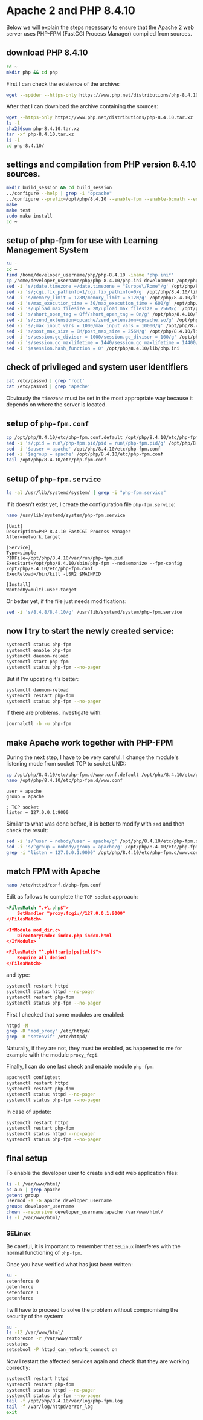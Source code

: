 # Apache 2 and PHP 8.4.10

Below we will explain the steps necessary to ensure that the Apache 2 web server uses PHP-FPM (FastCGI Process Manager) compiled from sources.

## download PHP 8.4.10

```bash
cd ~
mkdir php && cd php
```

First I can check the existence of the archive:

```bash
wget --spider --https-only https://www.php.net/distributions/php-8.4.10.tar.xz
```

After that I can download the archive containing the sources:

```bash
wget --https-only https://www.php.net/distributions/php-8.4.10.tar.xz
ls -l
sha256sum php-8.4.10.tar.xz
tar -xf php-8.4.10.tar.xz
ls -l
cd php-8.4.10/
```

## settings and compilation from PHP version 8.4.10 sources.

```bash
mkdir build_session && cd build_session
../configure --help | grep -i "opcache"
../configure --prefix=/opt/php/8.4.10 --enable-fpm --enable-bcmath --enable-ftp --with-openssl --disable-cgi --enable-mbstring --with-curl --with-mysqli --with-pdo-mysql --with-pgsql=/usr/pgsql-17/bin --with-pdo-pgsql=/usr/pgsql-17/bin --enable-intl --with-zlib --with-bz2 --enable-gd --with-jpeg --with-gettext --with-gmp --with-xsl --enable-zts --enable-gcov --enable-debug --with-ffi --with-zip --enable-pcntl --with-libxml --enable-soap --enable-exif --with-readline --with-libedit
make
make test
sudo make install
cd ~
```

## setup of php-fpm for use with Learning Management System

```bash
su -
cd ~
find /home/developer_username/php/php-8.4.10 -iname 'php.ini*'
cp /home/developer_username/php/php-8.4.10/php.ini-development /opt/php/8.4.10/lib/php.ini
sed -i 's/;date.timezone =/date.timezone = "Europe\/Rome"/g' /opt/php/8.4.10/lib/php.ini
sed -i 's/;cgi.fix_pathinfo=1/cgi.fix_pathinfo=0/g' /opt/php/8.4.10/lib/php.ini
sed -i 's/memory_limit = 128M/memory_limit = 512M/g' /opt/php/8.4.10/lib/php.ini
sed -i 's/max_execution_time = 30/max_execution_time = 600/g' /opt/php/8.4.10/lib/php.ini
sed -i 's/upload_max_filesize = 2M/upload_max_filesize = 256M/g' /opt/php/8.4.10/lib/php.ini
sed -i 's/short_open_tag = Off/short_open_tag = On/g' /opt/php/8.4.10/lib/php.ini
sed -i 's/;zend_extension=opcache/zend_extension=opcache.so/g' /opt/php/8.4.10/lib/php.ini
sed -i 's/;max_input_vars = 1000/max_input_vars = 10000/g' /opt/php/8.4.10/lib/php.ini
sed -i 's/post_max_size = 8M/post_max_size = 256M/g' /opt/php/8.4.10/lib/php.ini
sed -i 's/session.gc_divisor = 1000/session.gc_divisor = 100/g' /opt/php/8.4.10/lib/php.ini
sed -i 's/session.gc_maxlifetime = 1440/session.gc_maxlifetime = 14400/g' /opt/php/8.4.10/lib/php.ini
sed -i '$asession.hash_function = 0' /opt/php/8.4.10/lib/php.ini
```

## check of privileged and system user identifiers

```bash
cat /etc/passwd | grep 'root'
cat /etc/passwd | grep 'apache'
```

Obviously the `timezone` must be set in the most appropriate way because it depends on where the server is located.

## setup of `php-fpm.conf`

```bash
cp /opt/php/8.4.10/etc/php-fpm.conf.default /opt/php/8.4.10/etc/php-fpm.conf
sed -i 's/;pid = run\/php-fpm.pid/pid = run\/php-fpm.pid/g' /opt/php/8.4.10/etc/php-fpm.conf
sed -i '$auser = apache' /opt/php/8.4.10/etc/php-fpm.conf
sed -i '$agroup = apache' /opt/php/8.4.10/etc/php-fpm.conf
tail /opt/php/8.4.10/etc/php-fpm.conf
```

## setup of `php-fpm.service`

```bash
ls -al /usr/lib/systemd/system/ | grep -i "php-fpm.service"
```

If it doesn't exist yet, I create the configuration file `php-fpm.service`:

```bash
nano /usr/lib/systemd/system/php-fpm.service
```

```text
[Unit]
Description=PHP 8.4.10 FastCGI Process Manager
After=network.target

[Service]
Type=simple
PIDFile=/opt/php/8.4.10/var/run/php-fpm.pid
ExecStart=/opt/php/8.4.10/sbin/php-fpm --nodaemonize --fpm-config /opt/php/8.4.10/etc/php-fpm.conf
ExecReload=/bin/kill -USR2 $MAINPID

[Install]
WantedBy=multi-user.target
```

Or better yet, if the file just needs modifications:

```bash
sed -i 's/8.4.8/8.4.10/g' /usr/lib/systemd/system/php-fpm.service
```

## now I try to start the newly created service:

```bash
systemctl status php-fpm
systemctl enable php-fpm
systemctl daemon-reload
systemctl start php-fpm
systemctl status php-fpm --no-pager
```

But if I'm updating it's better:

```bash
systemctl daemon-reload
systemctl restart php-fpm
systemctl status php-fpm --no-pager
```

If there are problems, investigate with:

```bash
journalctl -b -u php-fpm
```

## make Apache work together with PHP-FPM

During the next step, I have to be very careful.
I change the module's listening mode from socket TCP to socket UNIX:

```bash
cp /opt/php/8.4.10/etc/php-fpm.d/www.conf.default /opt/php/8.4.10/etc/php-fpm.d/www.conf
nano /opt/php/8.4.10/etc/php-fpm.d/www.conf
```

```text
user = apache
group = apache

; TCP socket
listen = 127.0.0.1:9000
```

Similar to what was done before, it is better to modify with `sed` and then check the result:

```bash
sed -i 's/^user = nobody/user = apache/g' /opt/php/8.4.10/etc/php-fpm.d/www.conf
sed -i 's/^group = nobody/group = apache/g' /opt/php/8.4.10/etc/php-fpm.d/www.conf
grep -i "listen = 127.0.0.1:9000" /opt/php/8.4.10/etc/php-fpm.d/www.conf
```

## match FPM with Apache

```bash
nano /etc/httpd/conf.d/php-fpm.conf
```

Edit as follows to complete the `TCP socket` approach:

```xml
<FilesMatch ".+\.php$">
    SetHandler "proxy:fcgi://127.0.0.1:9000"
</FilesMatch>

<IfModule mod_dir.c>
    DirectoryIndex index.php index.html
</IfModule>

<FilesMatch "^.ph(?:ar|p|ps|tml)$">
    Require all denied
</FilesMatch>
```

and type:

```bash
systemctl restart httpd
systemctl status httpd --no-pager
systemctl restart php-fpm
systemctl status php-fpm --no-pager
```

First I checked that some modules are enabled:

```bash
httpd -M
grep -R "mod_proxy" /etc/httpd/
grep -R "setenvif" /etc/httpd/
```

Naturally, if they are not, they must be enabled, as happened to me for example with the module `proxy_fcgi`.

Finally, I can do one last check and enable module `php-fpm`:

```bash
apachectl configtest
systemctl restart httpd
systemctl restart php-fpm
systemctl status httpd --no-pager
systemctl status php-fpm --no-pager
```

In case of update:

```bash
systemctl restart httpd
systemctl restart php-fpm
systemctl status httpd --no-pager
systemctl status php-fpm --no-pager
```

## final setup

To enable the developer user to create and edit web application files:

```bash
ls -l /var/www/html/
ps aux | grep apache
getent group
usermod -a -G apache developer_username
groups developer_username
chown --recursive developer_username:apache /var/www/html/
ls -l /var/www/html/
```

### SELinux

Be careful, it is important to remember that `SELinux` interferes with the normal functioning of `php-fpm`.

Once you have verified what has just been written:

```bash
su -
setenforce 0
getenforce
setenforce 1
getenforce
```

I will have to proceed to solve the problem without compromising the security of the system:

```bash
su -
ls -lZ /var/www/html/
restorecon -r /var/www/html/
sestatus
setsebool -P httpd_can_network_connect on
```

Now I restart the affected services again and check that they are working correctly:

```bash
systemctl restart httpd
systemctl restart php-fpm
systemctl status httpd --no-pager
systemctl status php-fpm --no-pager
tail -f /opt/php/8.4.10/var/log/php-fpm.log
tail -f /var/log/httpd/error_log
exit
```
